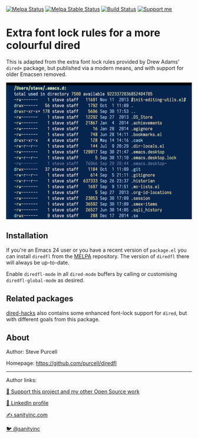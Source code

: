 [![Melpa Status](http://melpa.org/packages/diredfl-badge.svg)](http://melpa.org/#/diredfl)
[![Melpa Stable Status](http://stable.melpa.org/packages/diredfl-badge.svg)](http://stable.melpa.org/#/diredfl)
[![Build Status](https://github.com/purcell/diredfl/workflows/CI/badge.svg)](https://github.com/purcell/diredfl/actions)
<a href="https://www.patreon.com/sanityinc"><img alt="Support me" src="https://img.shields.io/badge/Support%20Me-%F0%9F%92%97-ff69b4.svg"></a>

# Extra font lock rules for a more colourful dired

This is adapted from the extra font lock rules provided by Drew Adams'
`dired+` package, but published via a modern means, and with support
for older Emacsen removed.

![Screenshot](screenshot.png)

## Installation

If you're an Emacs 24 user or you have a recent version of
`package.el` you can install `diredfl` from the
[MELPA](http://melpa.org) repository. The version of `diredfl` there
will always be up-to-date.

Enable `diredfl-mode` in all `dired-mode` buffers by calling or
customising `diredfl-global-mode` as desired.

## Related packages

[dired-hacks](https://github.com/Fuco1/dired-hacks#dired-rainbow) also
contains some enhanced font-lock support for `dired`, but with
different goals from this package.

## About

Author: Steve Purcell <steve at sanityinc dot com>

Homepage: https://github.com/purcell/diredfl

<hr>

Author links:

[💝 Support this project and my other Open Source work](https://www.patreon.com/sanityinc)

[💼 LinkedIn profile](https://uk.linkedin.com/in/stevepurcell)

[✍ sanityinc.com](http://www.sanityinc.com/)

[🐦 @sanityinc](https://twitter.com/sanityinc)

